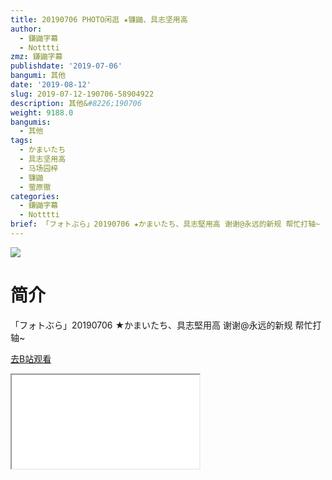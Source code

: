 ```yaml
---
title: 20190706 PHOTO闲逛 ★镰鼬、具志坚用高
author:
  - 鎌鼬字幕
  - Notttti
zmz: 鎌鼬字幕
publishdate: '2019-07-06'
bangumi: 其他
date: '2019-08-12'
slug: 2019-07-12-190706-58904922
description: 其他&#8226;190706
weight: 9188.0
bangumis:
  - 其他
tags:
  - かまいたち
  - 具志坚用高
  - 马场园梓
  - 镰鼬
  - 萤原徹
categories:
  - 鎌鼬字幕
  - Notttti
brief: 「フォトぶら」20190706 ★かまいたち、具志堅用高 谢谢@永远的新规 帮忙打轴~
---
```

![](https://raw.githubusercontent.com/tcgriffith/owaraisite/master/static/tmpimg/96b2bdf0f840feca4edc635e08615992043aa065.jpg.480.jpg)
# 简介  
「フォトぶら」20190706 ★かまいたち、具志堅用高
谢谢@永远的新规 帮忙打轴~  

[去B站观看](https://www.bilibili.com/video/av58904922/)
<div class ="resp-container"><iframe class="testiframe" src="//player.bilibili.com/player.html?aid=58904922"", scrolling="no", allowfullscreen="true" > </iframe></div> 
